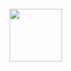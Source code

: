 <p align="center">
    <a href="https://www.hackerrank.com/mangeshi">
        <img height=95 src="https://miro.medium.com/max/636/1*TzbmJ5RWXeyjnT1ZuG664A.png">
    </a>
</p>
